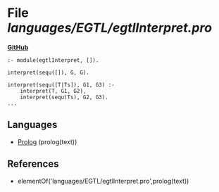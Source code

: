# File _languages/EGTL/egtlInterpret.pro_
**[GitHub](https://github.com/softlang/yas/blob/master/languages/EGTL/egtlInterpret.pro)**
```
:- module(egtlInterpret, []).

interpret(sequ([]), G, G).

interpret(sequ([T|Ts]), G1, G3) :-
    interpret(T, G1, G2),
    interpret(sequ(Ts), G2, G3).
...
```

## Languages
* [Prolog](../languages/Prolog.md) (prolog(text))

## References
* elementOf('languages/EGTL/egtlInterpret.pro',prolog(text))
